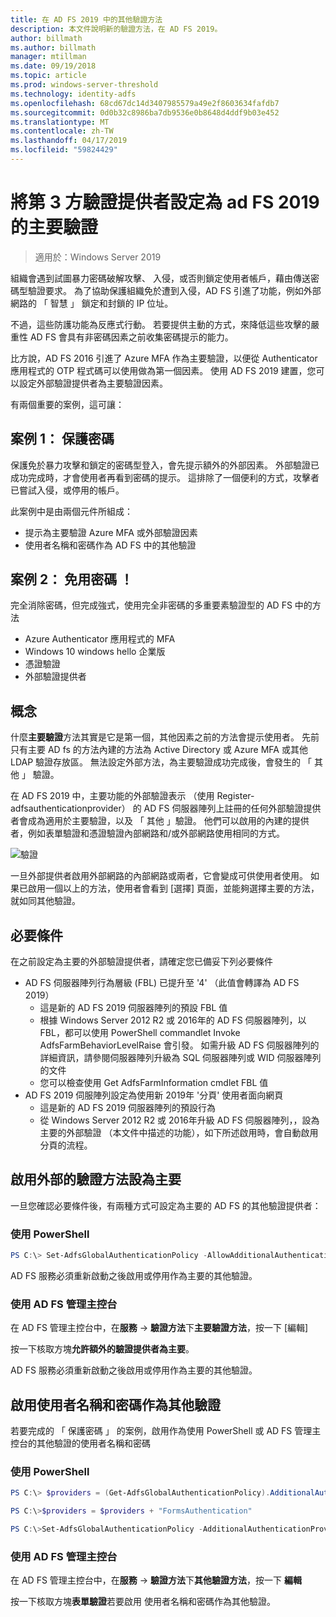 ```yaml
---
title: 在 AD FS 2019 中的其他驗證方法
description: 本文件說明新的驗證方法，在 AD FS 2019。
author: billmath
ms.author: billmath
manager: mtillman
ms.date: 09/19/2018
ms.topic: article
ms.prod: windows-server-threshold
ms.technology: identity-adfs
ms.openlocfilehash: 68cd67dc14d3407985579a49e2f8603634fafdb7
ms.sourcegitcommit: 0d0b32c8986ba7db9536e0b8648d4ddf9b03e452
ms.translationtype: MT
ms.contentlocale: zh-TW
ms.lasthandoff: 04/17/2019
ms.locfileid: "59824429"
---
```

# <a name="configure-3rd-party-authenticaiton-providers-as-primary-authentication-in-ad-fs-2019"></a>將第 3 方驗證提供者設定為 ad FS 2019 的主要驗證

>適用於：Windows Server 2019

組織會遇到試圖暴力密碼破解攻擊、 入侵，或否則鎖定使用者帳戶，藉由傳送密碼型驗證要求。  為了協助保護組織免於遭到入侵，AD FS 引進了功能，例如外部網路的 「 智慧 」 鎖定和封鎖的 IP 位址。  

不過，這些防護功能為反應式行動。  若要提供主動的方式，來降低這些攻擊的嚴重性 AD FS 會具有非密碼因素之前收集密碼提示的能力。  

比方說，AD FS 2016 引進了 Azure MFA 作為主要驗證，以便從 Authenticator 應用程式的 OTP 程式碼可以使用做為第一個因素。
使用 AD FS 2019 建置，您可以設定外部驗證提供者為主要驗證因素。

有兩個重要的案例，這可讓：

## <a name="scenario-1-protect-the-password"></a>案例 1： 保護密碼
保護免於暴力攻擊和鎖定的密碼型登入，會先提示額外的外部因素。  外部驗證已成功完成時，才會使用者再看到密碼的提示。  這排除了一個便利的方式，攻擊者已嘗試入侵，或停用的帳戶。

此案例中是由兩個元件所組成：
- 提示為主要驗證 Azure MFA 或外部驗證因素
- 使用者名稱和密碼作為 AD FS 中的其他驗證

## <a name="scenario-2-password-free"></a>案例 2： 免用密碼 ！
完全消除密碼，但完成強式，使用完全非密碼的多重要素驗證型的 AD FS 中的方法
- Azure Authenticator 應用程式的 MFA
- Windows 10 windows hello 企業版
- 憑證驗證
- 外部驗證提供者

## <a name="concepts"></a>概念
什麼**主要驗證**方法其實是它是第一個，其他因素之前的方法會提示使用者。  先前只有主要 AD fs 的方法內建的方法為 Active Directory 或 Azure MFA 或其他 LDAP 驗證存放區。  無法設定外部方法，為主要驗證成功完成後，會發生的 「 其他 」 驗證。

在 AD FS 2019 中，主要功能的外部驗證表示 （使用 Register-adfsauthenticationprovider） 的 AD FS 伺服器陣列上註冊的任何外部驗證提供者會成為適用於主要驗證，以及 「 其他 」驗證。 他們可以啟用的內建的提供者，例如表單驗證和憑證驗證內部網路和/或外部網路使用相同的方式。

![驗證](media/Additional-Authentication-Methods-AD-FS/auth1.png)

一旦外部提供者啟用外部網路的內部網路或兩者，它會變成可供使用者使用。  如果已啟用一個以上的方法，使用者會看到 [選擇] 頁面，並能夠選擇主要的方法，就如同其他驗證。

## <a name="pre-requisites"></a>必要條件
在之前設定為主要的外部驗證提供者，請確定您已備妥下列必要條件
- AD FS 伺服器陣列行為層級 (FBL) 已提升至 '4' （此值會轉譯為 AD FS 2019）
    - 這是新的 AD FS 2019 伺服器陣列的預設 FBL 值
    - 根據 Windows Server 2012 R2 或 2016年的 AD FS 伺服器陣列，以 FBL，都可以使用 PowerShell commandlet Invoke AdfsFarmBehaviorLevelRaise 會引發。  如需升級 AD FS 伺服器陣列的詳細資訊，請參閱伺服器陣列升級為 SQL 伺服器陣列或 WID 伺服器陣列的文件 
    - 您可以檢查使用 Get AdfsFarmInformation cmdlet FBL 值
- AD FS 2019 伺服陣列設定為使用新 2019年 '分頁' 使用者面向網頁
    - 這是新的 AD FS 2019 伺服器陣列的預設行為
    - 從 Windows Server 2012 R2 或 2016年升級 AD FS 伺服器陣列，，設為主要的外部驗證 （本文件中描述的功能），如下所述啟用時，會自動啟用分頁的流程。

## <a name="enable-external-authentication-methods-as-primary"></a>啟用外部的驗證方法設為主要
一旦您確認必要條件後，有兩種方式可設定為主要的 AD FS 的其他驗證提供者：

### <a name="using-powershell"></a>使用 PowerShell


```powershell
PS C:\> Set-AdfsGlobalAuthenticationPolicy -AllowAdditionalAuthenticationAsPrimary $true
``` 


AD FS 服務必須重新啟動之後啟用或停用作為主要的其他驗證。

### <a name="using-the-ad-fs-management-console"></a>使用 AD FS 管理主控台
在 AD FS 管理主控台中，在**服務** -> **驗證方法**下**主要驗證方法**，按一下 [編輯]

按一下核取方塊**允許額外的驗證提供者為主要**。

AD FS 服務必須重新啟動之後啟用或停用作為主要的其他驗證。

## <a name="enable-username-and-password-as-additional-authentication"></a>啟用使用者名稱和密碼作為其他驗證
若要完成的 「 保護密碼 」 的案例，啟用作為使用 PowerShell 或 AD FS 管理主控台的其他驗證的使用者名稱和密碼
### <a name="using-powershell"></a>使用 PowerShell



```powershell
PS C:\> $providers = (Get-AdfsGlobalAuthenticationPolicy).AdditionalAuthenticationProvider

PS C:\>$providers = $providers + "FormsAuthentication"

PS C:\>Set-AdfsGlobalAuthenticationPolicy -AdditionalAuthenticationProvider $providers
``` 

### <a name="using-the-ad-fs-management-console"></a>使用 AD FS 管理主控台
在 AD FS 管理主控台中，在**服務** -> **驗證方法**下**其他驗證方法**，按一下  **編輯**

按一下核取方塊**表單驗證**若要啟用 使用者名稱和密碼作為其他驗證。
